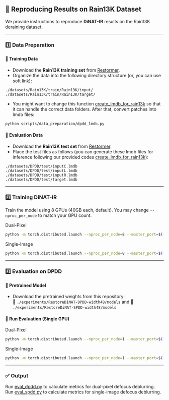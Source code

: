 ## 🚀 Reproducing Results on Rain13K Dataset

We provide instructions to reproduce **DiNAT-IR** results on the Rain13K deraining dataset.

---

### 1️⃣ Data Preparation

#### 🔹 Training Data

- Download the **Rain13K training set** from [Restormer](https://github.com/swz30/Restormer/blob/main/Deraining/download_data.py).
- Organize the data into the following directory structure  (or, you can use soft link):

```
./datasets/Rain13K/train/Rain13K/input/
./datasets/Rain13K/train/Rain13K/target/
```

- You might want to change this function [create_lmdb_for_rain13k](/basicsr/utils/create_lmdb.py) so that it can handle the correct data folders. After that, convert patches into lmdb files:
```bash
python scripts/data_preparation/dpdd_lmdb.py
```

#### 🔹 Evaluation Data

- Download the **Rain13K test set** from [Restormer](https://github.com/swz30/Restormer/blob/main/Deraining/download_data.py).
- Place the test files as follows (you can generate these lmdb files for inference following our provided codes [create_lmdb_for_rain13k](/basicsr/utils/create_lmdb.py)):

```
./datasets/DPDD/test/inputC.lmdb
./datasets/DPDD/test/inputL.lmdb
./datasets/DPDD/test/inputR.lmdb
./datasets/DPDD/test/target.lmdb
```

---

### 2️⃣ Training DiNAT-IR

Train the model using 8 GPUs (40GB each, default). You may change `--nproc_per_node` to match your GPU count.

Dual-Pixel
```bash
python -m torch.distributed.launch --nproc_per_node=8 --master_port=$((12000 + RANDOM % 10000)) basicsr/train.py -opt options/train/DPDD/RestoreDiNAT-width48.yml --launcher pytorch
```
Single-Image
```bash
python -m torch.distributed.launch --nproc_per_node=8 --master_port=$((12000 + RANDOM % 10000)) basicsr/train.py -opt options/train/SPDD_8bit/RestoreDiNAT-width48.yml --launcher pytorch
```
---

### 3️⃣ Evaluation on DPDD

#### 🔹 Pretrained Model

- Download the pretrained weights from this repository:  
  📁 `./experiments/RestoreDiNAT-DPDD-width48/models`
and
  📁 `./experiments/RestoreDiNAT-SPDD-width48/models`

#### 🔹 Run Evaluation (Single GPU)

Dual-Pixel
```bash
python -m torch.distributed.launch --nproc_per_node=1 --master_port=$((12000 + RANDOM % 10000)) basicsr/test.py -opt options/test/DPDD/RestoreDiNAT-width48.yml --launcher pytorch
```
Single-Image
```bash
python -m torch.distributed.launch --nproc_per_node=1 --master_port=$((12000 + RANDOM % 10000)) basicsr/test.py -opt options/test/SPDD_8bit/RestoreDiNAT-width48.yml --launcher pytorch
```
---

### ✅ Output

Run [eval_dpdd.py](/eval_tools/eval_dpdd.py) to calculate metrics for dual-pixel defocus deblurring.
Run [eval_spdd.py](/eval_tools/eval_spdd.py) to calculate metrics for single-image defocus deblurring.

